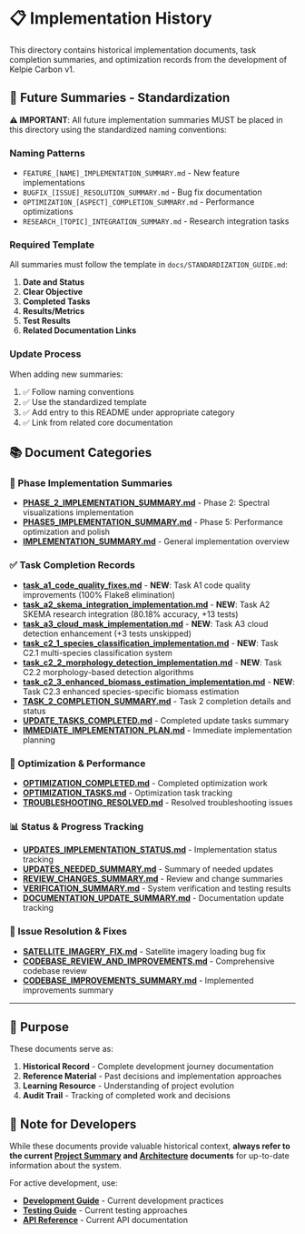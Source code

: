 # 📋 Implementation History

This directory contains historical implementation documents, task completion summaries, and optimization records from the development of Kelpie Carbon v1.

## 📝 **Future Summaries - Standardization**

**⚠️ IMPORTANT**: All future implementation summaries MUST be placed in this directory using the standardized naming conventions:

### **Naming Patterns**
- `FEATURE_[NAME]_IMPLEMENTATION_SUMMARY.md` - New feature implementations
- `BUGFIX_[ISSUE]_RESOLUTION_SUMMARY.md` - Bug fix documentation
- `OPTIMIZATION_[ASPECT]_COMPLETION_SUMMARY.md` - Performance optimizations
- `RESEARCH_[TOPIC]_INTEGRATION_SUMMARY.md` - Research integration tasks

### **Required Template**
All summaries must follow the template in `docs/STANDARDIZATION_GUIDE.md`:
1. **Date and Status**
2. **Clear Objective**
3. **Completed Tasks**
4. **Results/Metrics**
5. **Test Results**
6. **Related Documentation Links**

### **Update Process**
When adding new summaries:
1. ✅ Follow naming conventions
2. ✅ Use the standardized template
3. ✅ Add entry to this README under appropriate category
4. ✅ Link from related core documentation

## 📚 Document Categories

### 🚀 Phase Implementation Summaries
- **[PHASE_2_IMPLEMENTATION_SUMMARY.md](PHASE_2_IMPLEMENTATION_SUMMARY.md)** - Phase 2: Spectral visualizations implementation
- **[PHASE5_IMPLEMENTATION_SUMMARY.md](PHASE5_IMPLEMENTATION_SUMMARY.md)** - Phase 5: Performance optimization and polish
- **[IMPLEMENTATION_SUMMARY.md](IMPLEMENTATION_SUMMARY.md)** - General implementation overview

### ✅ Task Completion Records
- **[task_a1_code_quality_fixes.md](task_a1_code_quality_fixes.md)** - **NEW**: Task A1 code quality improvements (100% Flake8 elimination)
- **[task_a2_skema_integration_implementation.md](task_a2_skema_integration_implementation.md)** - **NEW**: Task A2 SKEMA research integration (80.18% accuracy, +13 tests)
- **[task_a3_cloud_mask_implementation.md](task_a3_cloud_mask_implementation.md)** - **NEW**: Task A3 cloud detection enhancement (+3 tests unskipped)
- **[task_c2_1_species_classification_implementation.md](task_c2_1_species_classification_implementation.md)** - **NEW**: Task C2.1 multi-species classification system
- **[task_c2_2_morphology_detection_implementation.md](task_c2_2_morphology_detection_implementation.md)** - **NEW**: Task C2.2 morphology-based detection algorithms
- **[task_c2_3_enhanced_biomass_estimation_implementation.md](task_c2_3_enhanced_biomass_estimation_implementation.md)** - **NEW**: Task C2.3 enhanced species-specific biomass estimation
- **[TASK_2_COMPLETION_SUMMARY.md](TASK_2_COMPLETION_SUMMARY.md)** - Task 2 completion details and status
- **[UPDATE_TASKS_COMPLETED.md](UPDATE_TASKS_COMPLETED.md)** - Completed update tasks summary
- **[IMMEDIATE_IMPLEMENTATION_PLAN.md](IMMEDIATE_IMPLEMENTATION_PLAN.md)** - Immediate implementation planning

### 🔧 Optimization & Performance
- **[OPTIMIZATION_COMPLETED.md](OPTIMIZATION_COMPLETED.md)** - Completed optimization work
- **[OPTIMIZATION_TASKS.md](OPTIMIZATION_TASKS.md)** - Optimization task tracking
- **[TROUBLESHOOTING_RESOLVED.md](TROUBLESHOOTING_RESOLVED.md)** - Resolved troubleshooting issues

### 📊 Status & Progress Tracking
- **[UPDATES_IMPLEMENTATION_STATUS.md](UPDATES_IMPLEMENTATION_STATUS.md)** - Implementation status tracking
- **[UPDATES_NEEDED_SUMMARY.md](UPDATES_NEEDED_SUMMARY.md)** - Summary of needed updates
- **[REVIEW_CHANGES_SUMMARY.md](REVIEW_CHANGES_SUMMARY.md)** - Review and change summaries
- **[VERIFICATION_SUMMARY.md](VERIFICATION_SUMMARY.md)** - System verification and testing results
- **[DOCUMENTATION_UPDATE_SUMMARY.md](DOCUMENTATION_UPDATE_SUMMARY.md)** - Documentation update tracking

### 🐛 Issue Resolution & Fixes
- **[SATELLITE_IMAGERY_FIX.md](SATELLITE_IMAGERY_FIX.md)** - Satellite imagery loading bug fix
- **[CODEBASE_REVIEW_AND_IMPROVEMENTS.md](CODEBASE_REVIEW_AND_IMPROVEMENTS.md)** - Comprehensive codebase review
- **[CODEBASE_IMPROVEMENTS_SUMMARY.md](CODEBASE_IMPROVEMENTS_SUMMARY.md)** - Implemented improvements summary

---

## 🎯 Purpose

These documents serve as:
1. **Historical Record** - Complete development journey documentation
2. **Reference Material** - Past decisions and implementation approaches
3. **Learning Resource** - Understanding of project evolution
4. **Audit Trail** - Tracking of completed work and decisions

## 📝 Note for Developers

While these documents provide valuable historical context, **always refer to the current [Project Summary](../PROJECT_SUMMARY.md) and [Architecture](../ARCHITECTURE.md) documents** for up-to-date information about the system.

For active development, use:
- **[Development Guide](../DEVELOPMENT_GUIDE.md)** - Current development practices
- **[Testing Guide](../TESTING_GUIDE.md)** - Current testing approaches
- **[API Reference](../API_REFERENCE.md)** - Current API documentation
